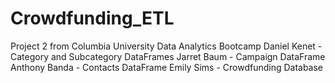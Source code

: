 # Crowdfunding_ETL
Project 2 from Columbia University Data Analytics Bootcamp 
Daniel Kenet - Category and Subcategory DataFrames 
Jarret Baum - Campaign DataFrame 
Anthony Banda - Contacts DataFrame 
Emily Sims - Crowdfunding Database
